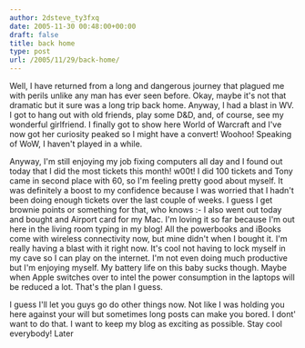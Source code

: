 ```yaml
---
author: 2dsteve_ty3fxq
date: 2005-11-30 00:48:00+00:00
draft: false
title: back home
type: post
url: /2005/11/29/back-home/
---
```


Well, I have returned from a long and dangerous journey that plagued me with perils unlike any man has ever seen before. Okay, maybe it's not that dramatic but it sure was a long trip back home. Anyway, I had a blast in WV. I got to hang out with old friends, play some D&D, and, of course, see my wonderful girlfriend. I finally got to show here World of Warcraft and I've now got her curiosity peaked so I might have a convert! Woohoo! Speaking of WoW, I haven't played in a while.

Anyway, I'm still enjoying my job fixing computers all day and I found out today that I did the most tickets this month! w00t! I did 100 tickets and Tony came in second place with 60, so I'm feeling pretty good about myself. It was definitely a boost to my confidence because I was worried that I hadn't been doing enough tickets over the last couple of weeks. I guess I get brownie points or something for that, who knows :-
I also went out today and bought and Airport card for my Mac. I'm loving it so far because I'm out here in the living room typing in my blog! All the powerbooks and iBooks come with wireless connectivity now, but mine didn't when I bought it. I'm really having a blast with it right now. It's cool not having to lock myself in my cave so I can play on the internet. I'm not even doing  much productive but I'm enjoying myself. My battery life on this baby sucks though. Maybe when Apple switches over to intel the power consumption in the laptops will be reduced a lot. That's the plan I guess.

I guess I'll let you guys go do other things now. Not like I was holding you here against your will but sometimes long posts can make you bored. I dont' want to do that. I want to keep my blog as exciting as possible. Stay cool everybody! Later
